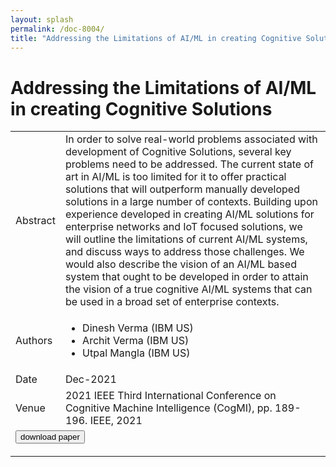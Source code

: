 ```yaml
---
layout: splash
permalink: /doc-8004/
title: "Addressing the Limitations of AI/ML in creating Cognitive Solutions"
---
```


# Addressing the Limitations of AI/ML in creating Cognitive Solutions

<table>
    <tbody>
    <tr>
        <td>Abstract</td>
        <td>In order to solve real-world problems associated with development of Cognitive Solutions, several key problems need to be addressed. The current state of art in AI/ML is too limited for it to offer practical solutions that will outperform manually developed solutions in a large number of contexts. Building upon experience developed in creating AI/ML solutions for enterprise networks and IoT focused solutions, we will outline the limitations of current AI/ML systems, and discuss ways to address those challenges. We would also describe the vision of an AI/ML based system that ought to be developed in order to attain the vision of a true cognitive AI/ML systems that can be used in a broad set of enterprise contexts.</td>
    </tr>
    <tr>
        <td>Authors</td>
        <td>
            <ul>
                <li>Dinesh Verma (IBM US)</li>
                <li>Archit Verma (IBM US)</li>
                <li>Utpal Mangla (IBM US)</li>
            </ul>
        </td>
    </tr>
    <tr>
        <td>Date</td>
        <td>Dec-2021</td>
    </tr>
    <tr>
        <td>Venue</td>
        <td>2021 IEEE Third International Conference on Cognitive Machine Intelligence (CogMI), pp. 189-196. IEEE, 2021</td>
    </tr>
    <tr>
        <td colspan="2">
            <form method="get" action="https://ieeexplore.ieee.org/abstract/document/9750298">
                <button type="submit">download paper</button>
            </form>
        </td>
    </tr>
    </tbody>
</table>
